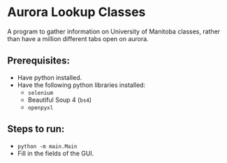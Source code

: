 # Aurora Lookup Classes
A program to gather information on University of Manitoba classes, rather than have a million different tabs open on aurora.
## Prerequisites:
- Have python installed.
- Have the following python libraries installed:
    - `selenium`
    - Beautiful Soup 4 (`bs4`)
    - `openpyxl`
## Steps to run:
- `python -m main.Main`
- Fill in the fields of the GUI.